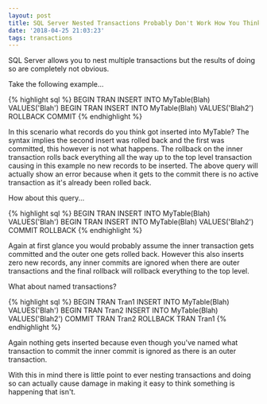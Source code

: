 ```yaml
---
layout: post
title: SQL Server Nested Transactions Probably Don't Work How You Think
date: '2018-04-25 21:03:23'
tags: transactions
---
```

SQL Server allows you to nest multiple transactions but the results of doing so are completely not obvious.

Take the following example...

{% highlight sql %}
BEGIN TRAN
    INSERT INTO MyTable(Blah) VALUES('Blah')
    BEGIN TRAN
        INSERT INTO MyTable(Blah) VALUES('Blah2')
    ROLLBACK
COMMIT
{% endhighlight %}

In this scenario what records do you think got inserted into MyTable? The syntax implies the second insert was rolled back and the first was committed, this however is not what happens. The rollback on the inner transaction rolls back everything all the way up to the top level transaction causing in this example no new records to be inserted. The above query will actually show an error because when it gets to the commit there is no active transaction as it's already been rolled back.

How about this query...

{% highlight sql %}
BEGIN TRAN
    INSERT INTO MyTable(Blah) VALUES('Blah')
    BEGIN TRAN
        INSERT INTO MyTable(Blah) VALUES('Blah2')
    COMMIT
ROLLBACK
{% endhighlight %}

Again at first glance you would probably assume the inner transaction gets committed and the outer one gets rolled back. However this also inserts zero new records, any inner commits are ignored when there are outer transactions and the final rollback will rollback everything to the top level.

What about named transactions?

{% highlight sql %}
BEGIN TRAN Tran1
    INSERT INTO MyTable(Blah) VALUES('Blah')
    BEGIN TRAN Tran2
        INSERT INTO MyTable(Blah) VALUES('Blah2')
    COMMIT TRAN Tran2
ROLLBACK TRAN Tran1
{% endhighlight %}

Again nothing gets inserted because even though you've named what transaction to commit the inner commit is ignored as there is an outer transaction.

With this in mind there is little point to ever nesting transactions and doing so can actually cause damage in making it easy to think something is happening that isn't.